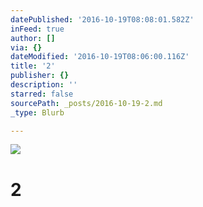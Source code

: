 ```yaml
---
datePublished: '2016-10-19T08:08:01.582Z'
inFeed: true
author: []
via: {}
dateModified: '2016-10-19T08:06:00.116Z'
title: '2'
publisher: {}
description: ''
starred: false
sourcePath: _posts/2016-10-19-2.md
_type: Blurb

---
```

![](https://the-grid-user-content.s3-us-west-2.amazonaws.com/2b9c36ac-835c-4397-9149-88b820c8fdd4.jpg)

# 2